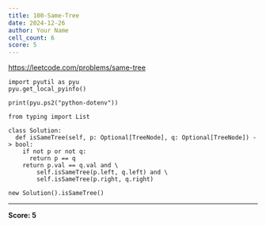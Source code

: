 ```yaml
---
title: 100-Same-Tree
date: 2024-12-26
author: Your Name
cell_count: 6
score: 5
---
```


https://leetcode.com/problems/same-tree


```
import pyutil as pyu
pyu.get_local_pyinfo()
```


```
print(pyu.ps2("python-dotenv"))
```


```
from typing import List
```


```
class Solution:
  def isSameTree(self, p: Optional[TreeNode], q: Optional[TreeNode]) -> bool:
    if not p or not q:
      return p == q
    return p.val == q.val and \
        self.isSameTree(p.left, q.left) and \
        self.isSameTree(p.right, q.right)
```


```
new Solution().isSameTree()
```


---
**Score: 5**